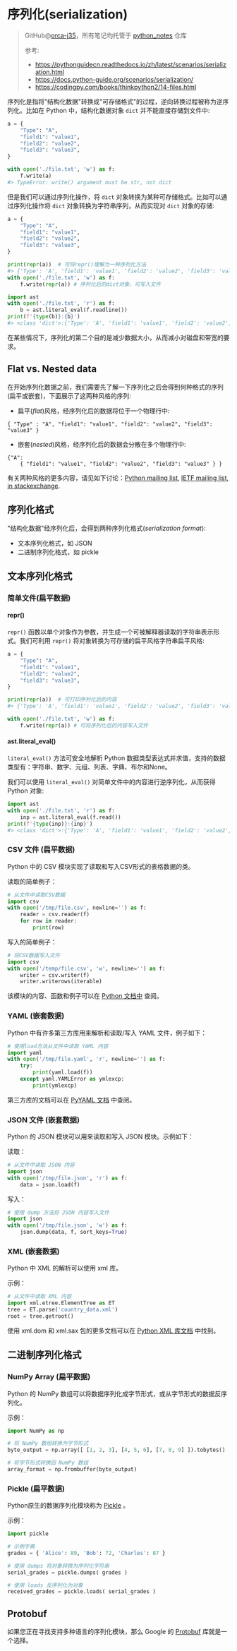 # 序列化(serialization)
> GitHub@[orca-j35](https://github.com/orca-j35)，所有笔记均托管于 [python_notes](https://github.com/orca-j35/python_notes) 仓库
>
> 参考:
>
> - https://pythonguidecn.readthedocs.io/zh/latest/scenarios/serialization.html
> - https://docs.python-guide.org/scenarios/serialization/
> - https://codingpy.com/books/thinkpython2/14-files.html
>

序列化是指将"结构化数据"转换成"可存储格式"的过程，逆向转换过程被称为逆序列化。比如在 Python 中，结构化数据对象 `dict` 并不能直接存储到文件中:

```python
a = {
    "Type": "A",
    "field1": "value1",
    "field2": "value2",
    "field3": "value3",
}

with open('./file.txt', 'w') as f:
    f.write(a)
#> TypeError: write() argument must be str, not dict
```

但是我们可以通过序列化操作，将 `dict` 对象转换为某种可存储格式。比如可以通过序列化操作将 `dict` 对象转换为字符串序列，从而实现对 `dict` 对象的存储:

```python
a = {
    "Type": "A",
    "field1": "value1",
    "field2": "value2",
    "field3": "value3",
}

print(repr(a))  # 可将repr()理解为一种序列化方法
#> {'Type': 'A', 'field1': 'value1', 'field2': 'value2', 'field3': 'value3'}
with open('./file.txt', 'w') as f:
    f.write(repr(a)) # 序列化后的dict对象，可写入文件

import ast
with open('./file.txt', 'r') as f:
    b = ast.literal_eval(f.readline())
print(f'{type(b)}:{b}')
#> <class 'dict'>:{'Type': 'A', 'field1': 'value1', 'field2': 'value2', 'field3': 'value3'}
```

在某些情况下，序列化的第二个目的是减少数据大小，从而减小对磁盘和带宽的要求。



## Flat vs. Nested data

在开始序列化数据之前，我们需要先了解一下序列化之后会得到何种格式的序列(扁平或嵌套)，下面展示了这两种风格的序列:

- 扁平(*flat*)风格，经序列化后的数据将位于一个物理行中:

```
{ "Type" : "A", "field1": "value1", "field2": "value2", "field3": "value3" }
```

- 嵌套(*nested*)风格，经序列化后的数据会分散在多个物理行中:

```
{"A":
    { "field1": "value1", "field2": "value2", "field3": "value3" } }
```

有关两种风格的更多内容，请见如下讨论：[Python mailing list](https://mail.python.org/pipermail/python-list/2010-October/590762.html), [IETF mailing list](https://www.ietf.org/mail-archive/web/json/current/msg03739.html), [in stackexchange](https://softwareengineering.stackexchange.com/questions/350623/flat-or-nested-json-for-hierarchal-data).



## 序列化格式

"结构化数据"经序列化后，会得到两种序列化格式(*serialization* *format*):

- 文本序列化格式，如 JSON
- 二进制序列化格式，如 pickle



## 文本序列化格式

### 简单文件(扁平数据)

#### repr()

`repr()` 函数以单个对象作为参数，并生成一个可被解释器读取的字符串表示形式。我们可利用 `repr()` 将对象转换为可存储的扁平风格字符串扁平风格:

```python
a = {
    "Type": "A",
    "field1": "value1",
    "field2": "value2",
    "field3": "value3",
}

print(repr(a))  # 可打印序列化后的内容
#> {'Type': 'A', 'field1': 'value1', 'field2': 'value2', 'field3': 'value3'}

with open('./file.txt', 'w') as f:
    f.write(repr(a)) # 可将序列化后的内容写入文件
```

#### ast.literal_eval()

`literal_eval()` 方法可安全地解析 Python 数据类型表达式并求值，支持的数据类型有：字符串、数字、元组、列表、字典、布尔和None。

我们可以使用 `literal_eval()` 对简单文件中的内容进行逆序列化，从而获得 Python 对象:

```python
import ast
with open('./file.txt', 'r') as f:
    inp = ast.literal_eval(f.read())
print(f'{type(inp)}:{inp}')
#> <class 'dict'>:{'Type': 'A', 'field1': 'value1', 'field2': 'value2', 'field3': 'value3'}
```



### CSV 文件 (扁平数据)

Python 中的 CSV 模块实现了读取和写入CSV形式的表格数据的类。

读取的简单例子：

```python
# 从文件中读取CSV数据
import csv
with open('/tmp/file.csv', newline='') as f:
    reader = csv.reader(f)
    for row in reader:
        print(row)
```

写入的简单例子：

```python
# 将CSV数据写入文件
import csv
with open('/temp/file.csv', 'w', newline='') as f:
    writer = csv.writer(f)
    writer.writerows(iterable)
```

该模块的内容、函数和例子可以在 [Python 文档中](https://docs.python.org/3/library/csv.html) 查阅。

### YAML (嵌套数据)

Python 中有许多第三方库用来解析和读取/写入 YAML 文件，例子如下：

```python
# 使用load方法从文件中读取 YAML 内容
import yaml
with open('/tmp/file.yaml', 'r', newline='') as f:
    try:
        print(yaml.load(f))
    except yaml.YAMLError as ymlexcp:
        print(ymlexcp)
```

第三方库的文档可以在 [PyYAML 文档](https://pyyaml.org/wiki/PyYAMLDocumentation) 中查阅。

### JSON 文件 (嵌套数据)

Python 的 JSON 模块可以用来读取和写入 JSON 模块。示例如下：

读取：

```python
# 从文件中读取 JSON 内容
import json
with open('/tmp/file.json', 'r') as f:
    data = json.load(f)
```

写入：

```python
# 使用 dump 方法将 JSON 内容写入文件
import json
with open('/tmp/file.json', 'w') as f:
    json.dump(data, f, sort_keys=True)
```

### XML (嵌套数据)

Python 中 XML 的解析可以使用 xml 库。

示例：

```python
# 从文件中读取 XML 内容
import xml.etree.ElementTree as ET
tree = ET.parse('country_data.xml')
root = tree.getroot()
```

使用 xml.dom 和 xml.sax 包的更多文档可以在 [Python XML 库文档](https://docs.python.org/3/library/xml.html) 中找到。

## 二进制序列化格式

### NumPy Array (扁平数据)

Python 的 NumPy 数组可以将数据序列化成字节形式，或从字节形式的数据反序列化。

示例：

```python
import NumPy as np

# 将 NumPy 数组转换为字节形式
byte_output = np.array([ [1, 2, 3], [4, 5, 6], [7, 8, 9] ]).tobytes()

# 将字节形式转换回 NumPy 数组
array_format = np.frombuffer(byte_output)
```

### Pickle (扁平数据)

Python原生的数据序列化模块称为 [Pickle](https://docs.python.org/2/library/pickle.html) 。

示例：

```python
import pickle

# 示例字典
grades = { 'Alice': 89, 'Bob': 72, 'Charles': 87 }

# 使用 dumps 将对象转换为序列化字符串
serial_grades = pickle.dumps( grades )

# 使用 loads 反序列化为对象
received_grades = pickle.loads( serial_grades )
```

## Protobuf

如果您正在寻找支持多种语言的序列化模块，那么 Google 的 [Protobuf](https://developers.google.com/protocol-buffers) 库就是一个选择。

